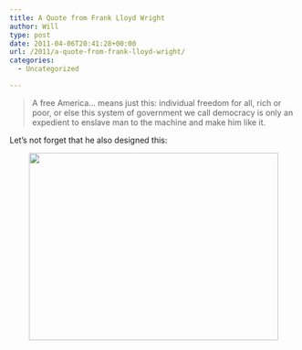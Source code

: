 ```yaml
---
title: A Quote from Frank Lloyd Wright
author: Will
type: post
date: 2011-04-06T20:41:28+00:00
url: /2011/a-quote-from-frank-lloyd-wright/
categories:
  - Uncategorized

---
```

> A free America&#8230; means just this: individual freedom for all, rich or poor, or else this system of government we call democracy is only an expedient to enslave man to the machine and make him like it.

Let&#8217;s not forget that he also designed this:

<p style="text-align: center;">
  <img loading="lazy" class="aligncenter" title="The Rookery" src="http://www.thefranklloydwrighttour.com/frank%20lloyd%20wright%20rookery%20building.jpg" alt="" width="437" height="328" />
</p>